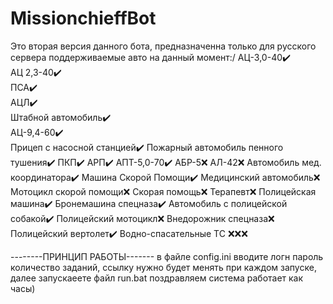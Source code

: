 # MissionchieffBot
Это вторая версия данного бота, предназначенна только для русского сервера поддерживаемые авто на данный момент:/
АЦ-3,0-40✔️  
АЦ 2,3-40✔️  
ПСА✔️  
АЦЛ✔️  
Штабной автомобиль✔️  
АЦ-9,4-60✔️  
Прицеп с насосной станцией✔️
Пожарный автомобиль пенного тушения✔️
ПКП✔️
АРП✔️
АПТ-5,0-70✔️
АБР-5❌
АЛ-42❌
Автомобиль мед. координатора✔️
Машина Скорой Помощи✔️
Медицинский автомобиль❌
Мотоцикл скорой помощи❌
Скорая помощь❌
Терапевт❌
Полицейская машина✔️
Бронемашина спецназа✔️
Автомобиль с полицейской собакой✔️
Полицейский мотоцикл❌
Внедорожник спецназа❌
Полицейский вертолет✔️
Водно-спасательные ТС ❌❌❌

--------ПРИНЦИП РАБОТЫ-------
в файле config.ini вводите логн пароль количество заданий, ссылку нужно будет менять при каждом запуске, далее запускаеете файл run.bat
поздравляем система работает как часы)









